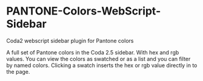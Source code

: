 # PANTONE-Colors-WebScript-Sidebar
Coda2 webscript sidebar plugin for Pantone colors

A full set of Pantone colors in the Coda 2.5 sidebar.
With hex and rgb values.
You can view the colors as swatched or as a list and you can filter by named colors.
Clicking a swatch inserts the hex or rgb value directly in to the page.
